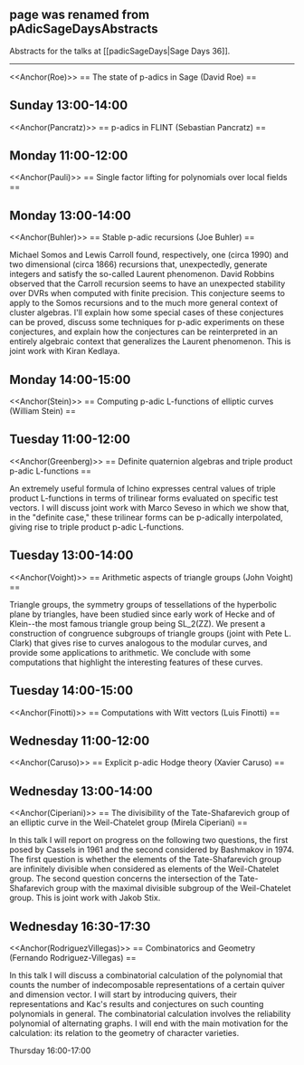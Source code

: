 ## page was renamed from pAdicSageDaysAbstracts
Abstracts for the talks at [[padicSageDays|Sage Days 36]].

----

<<Anchor(Roe)>>
== The state of p-adics in Sage (David Roe) ==

Sunday 13:00-14:00
----
<<Anchor(Pancratz)>>
== p-adics in FLINT (Sebastian Pancratz) ==

Monday 11:00-12:00
----
<<Anchor(Pauli)>>
== Single factor lifting for polynomials over local fields ==

Monday 13:00-14:00
----
<<Anchor(Buhler)>>
== Stable p-adic recursions (Joe Buhler) ==

Michael Somos and Lewis Carroll found, respectively, one (circa
1990) and two dimensional (circa 1866) recursions that, unexpectedly,
generate integers and satisfy the so-called Laurent phenomenon.
David Robbins observed that the Carroll recursion seems to have an
unexpected stability over DVRs when computed with finite precision.
This conjecture seems to apply to the Somos recursions and to the much
more general context of cluster algebras.  I'll explain how some special
cases of these conjectures can be proved, discuss some techniques for
p-adic experiments on these conjectures, and explain how the conjectures
can be reinterpreted in an entirely algebraic context that generalizes
the Laurent phenomenon.  This is joint work with Kiran Kedlaya.

Monday 14:00-15:00
----
<<Anchor(Stein)>>
== Computing p-adic L-functions of elliptic curves (William Stein) ==

Tuesday 11:00-12:00
----
<<Anchor(Greenberg)>>
== Definite quaternion algebras and triple product p-adic L-functions ==

An extremely useful formula of Ichino expresses central values of
triple product L-functions in terms of trilinear forms evaluated on
specific test vectors.  I will discuss joint work with Marco Seveso in
which we show that, in the "definite case,"  these trilinear forms can
be p-adically interpolated, giving rise to triple product p-adic
L-functions.

Tuesday 13:00-14:00
----
<<Anchor(Voight)>>
== Arithmetic aspects of triangle groups (John Voight) ==

Triangle groups, the symmetry groups of tessellations of the
hyperbolic plane by triangles, have been studied since early work of
Hecke and of Klein--the most famous triangle group being SL_2(ZZ).  We
present a construction of congruence subgroups of triangle groups
(joint with Pete L. Clark) that gives rise to curves analogous to the
modular curves, and provide some applications to arithmetic.  We
conclude with some computations that highlight the interesting
features of these curves.

Tuesday 14:00-15:00
----
<<Anchor(Finotti)>>
== Computations with Witt vectors (Luis Finotti) ==

Wednesday 11:00-12:00
----
<<Anchor(Caruso)>>
== Explicit p-adic Hodge theory (Xavier Caruso) ==

Wednesday 13:00-14:00
----
<<Anchor(Ciperiani)>>
== The divisibility of the Tate-Shafarevich group of an elliptic curve in the Weil-Chatelet group (Mirela Ciperiani) ==

In this talk I will report on progress on the following two questions, the first posed by
Cassels in 1961 and the second considered by Bashmakov in 1974. The first question is
whether the elements of the Tate-Shafarevich group are infinitely divisible when considered
as elements of the Weil-Chatelet group. The second question concerns the intersection of
the Tate-Shafarevich group with the maximal divisible subgroup of the Weil-Chatelet group.
This is joint work with Jakob Stix.

Wednesday 16:30-17:30
----
<<Anchor(RodriguezVillegas)>>
== Combinatorics and Geometry (Fernando Rodriguez-Villegas) ==

In this talk I will discuss a combinatorial calculation of the
polynomial that counts the number of indecomposable representations of
a certain quiver and dimension vector. I will start by introducing
quivers, their representations and Kac's results and conjectures on
such counting polynomials in general. The combinatorial calculation
involves the reliability polynomial of alternating graphs. I will end
with the main motivation for the calculation: its relation to the
geometry of character varieties.

Thursday 16:00-17:00
